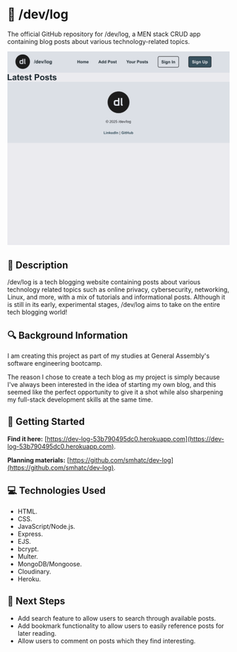 # 💬 /dev/log
The official GitHub repository for /dev/log, a MEN stack CRUD app containing blog posts about various technology-related topics.

<img src="/public/assets/images/completed-blog-screenshot.png" alt="Screenshot of the Completed Blog">

## 📃 Description
/dev/log is a tech blogging website containing posts about various technology related topics such as online privacy, cybersecurity, networking, Linux, and more, with a mix of tutorials and informational posts. Although it is still in its early, experimental stages, /dev/log aims to take on the entire tech blogging world!


## 🔍 Background Information
I am creating this project as part of my studies at General Assembly's software engineering bootcamp.

The reason I chose to create a tech blog as my project is simply because I've always been interested in the idea of starting my own blog, and this seemed like the perfect opportunity to give it a shot while also sharpening my full-stack development skills at the same time.

## 🚀 Getting Started
**Find it here:** [https://dev-log-53b790495dc0.herokuapp.com](https://dev-log-53b790495dc0.herokuapp.com).

**Planning materials:** [https://github.com/smhatc/dev-log](https://github.com/smhatc/dev-log).

## 💻 Technologies Used
- HTML.
- CSS.
- JavaScript/Node.js.
- Express.
- EJS.
- bcrypt.
- Multer.
- MongoDB/Mongoose.
- Cloudinary.
- Heroku.

## 🤔 Next Steps
- Add search feature to allow users to search through available posts.
- Add bookmark functionality to allow users to easily reference posts for later reading.
- Allow users to comment on posts which they find interesting.